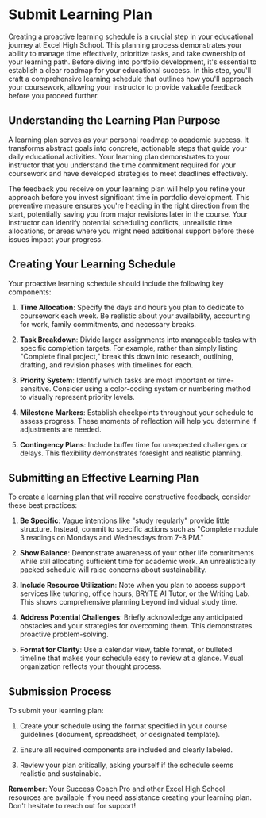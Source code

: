 # Submit Learning Plan

Creating a proactive learning schedule is a crucial step in your educational journey at Excel High School. This planning process demonstrates your ability to manage time effectively, prioritize tasks, and take ownership of your learning path. Before diving into portfolio development, it's essential to establish a clear roadmap for your educational success. In this step, you'll craft a comprehensive learning schedule that outlines how you'll approach your coursework, allowing your instructor to provide valuable feedback before you proceed further.

## Understanding the Learning Plan Purpose

A learning plan serves as your personal roadmap to academic success. It transforms abstract goals into concrete, actionable steps that guide your daily educational activities. Your learning plan demonstrates to your instructor that you understand the time commitment required for your coursework and have developed strategies to meet deadlines effectively.

The feedback you receive on your learning plan will help you refine your approach before you invest significant time in portfolio development. This preventive measure ensures you're heading in the right direction from the start, potentially saving you from major revisions later in the course. Your instructor can identify potential scheduling conflicts, unrealistic time allocations, or areas where you might need additional support before these issues impact your progress.

## Creating Your Learning Schedule

Your proactive learning schedule should include the following key components:

1. **Time Allocation**: Specify the days and hours you plan to dedicate to coursework each week. Be realistic about your availability, accounting for work, family commitments, and necessary breaks.

2. **Task Breakdown**: Divide larger assignments into manageable tasks with specific completion targets. For example, rather than simply listing "Complete final project," break this down into research, outlining, drafting, and revision phases with timelines for each.

3. **Priority System**: Identify which tasks are most important or time-sensitive. Consider using a color-coding system or numbering method to visually represent priority levels.

4. **Milestone Markers**: Establish checkpoints throughout your schedule to assess progress. These moments of reflection will help you determine if adjustments are needed.

5. **Contingency Plans**: Include buffer time for unexpected challenges or delays. This flexibility demonstrates foresight and realistic planning.

## Submitting an Effective Learning Plan

To create a learning plan that will receive constructive feedback, consider these best practices:

1. **Be Specific**: Vague intentions like "study regularly" provide little structure. Instead, commit to specific actions such as "Complete module 3 readings on Mondays and Wednesdays from 7-8 PM."

2. **Show Balance**: Demonstrate awareness of your other life commitments while still allocating sufficient time for academic work. An unrealistically packed schedule will raise concerns about sustainability.

3. **Include Resource Utilization**: Note when you plan to access support services like tutoring, office hours, BRYTE AI Tutor, or the Writing Lab. This shows comprehensive planning beyond individual study time.

4. **Address Potential Challenges**: Briefly acknowledge any anticipated obstacles and your strategies for overcoming them. This demonstrates proactive problem-solving.

5. **Format for Clarity**: Use a calendar view, table format, or bulleted timeline that makes your schedule easy to review at a glance. Visual organization reflects your thought process.

## Submission Process

To submit your learning plan:

1. Create your schedule using the format specified in your course guidelines (document, spreadsheet, or designated template).

2. Ensure all required components are included and clearly labeled.

3. Review your plan critically, asking yourself if the schedule seems realistic and sustainable.

**Remember**: Your Success Coach Pro and other Excel High School resources are available if you need assistance creating your learning plan. Don't hesitate to reach out for support!

